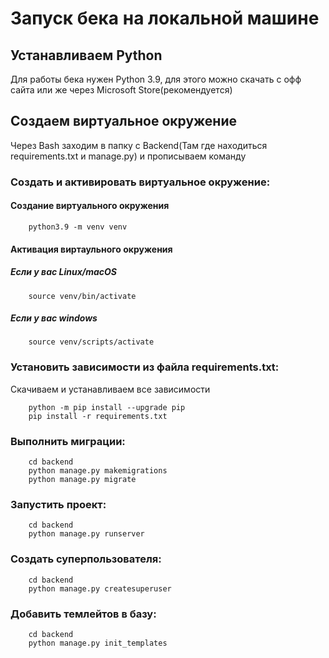 # Запуск бека на локальной машине

## Устанавливаем Python
Для работы бека нужен Python 3.9, для этого можно скачать с офф сайта или же через Microsoft Store(рекомендуется)

## Создаем виртуальное окружение
Через Bash заходим в папку с Backend(Там где находиться requirements.txt и manage.py) и прописываем команду

### Cоздать и активировать виртуальное окружение:
#### Создание виртуального окружения
```
    python3.9 -m venv venv
```

#### Активация виртаульного окружения
##### Если у вас Linux/macOS
```
    source venv/bin/activate
```

##### Если у вас windows
```
    source venv/scripts/activate

```

### Установить зависимости из файла requirements.txt:
Скачиваем и устанавливаем все зависимости
```
    python -m pip install --upgrade pip
    pip install -r requirements.txt
```

### Выполнить миграции:
```
    cd backend
    python manage.py makemigrations
    python manage.py migrate
```

### Запустить проект:
```
    cd backend
    python manage.py runserver
```

### Создать суперпользователя:
```
    cd backend
    python manage.py createsuperuser
```

### Добавить темлейтов в базу:
```
    cd backend
    python manage.py init_templates
```